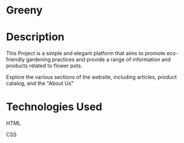 # Greeny

# Description

This Project is a simple and elegant platform that aims to promote eco-friendly gardening practices and provide a range of information and products related to flower pots. 

Explore the various sections of the website, including articles, product catalog, and the "About Us" 

# Technologies Used

HTML

CSS

